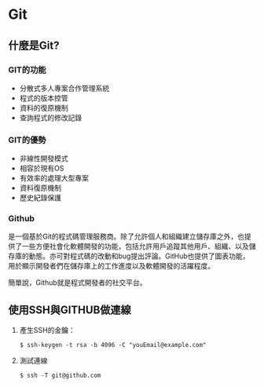 # Git

## 什麼是Git?

### GIT的功能

- 分散式多人專案合作管理系統
- 程式的版本控管
- 資料的復原機制
- 查詢程式的修改記錄

### GIT的優勢

- 非線性開發模式
- 相容於現有OS
- 有效率的處理大型專案
- 資料復原機制
- 歷史紀錄保護

### Github

是一個基於Git的程式碼管理服務商。除了允許個人和組織建立儲存庫之外，也提供了一些方便社會化軟體開發的功能，包括允許用戶追蹤其他用戶、組織、以及儲存庫的動態。亦可對程式碼的改動和bug提出評論。GitHub也提供了圖表功能，用於顯示開發者們在儲存庫上的工作進度以及軟體開發的活躍程度。

簡單說，Github就是程式開發者的社交平台。

## 使用SSH與GITHUB做連線

1. 產生SSH的金鑰：

    `$ ssh-keygen -t rsa -b 4096 -C "youEmail@example.com"`

2. 測試連線

    `$ ssh -T git@github.com`